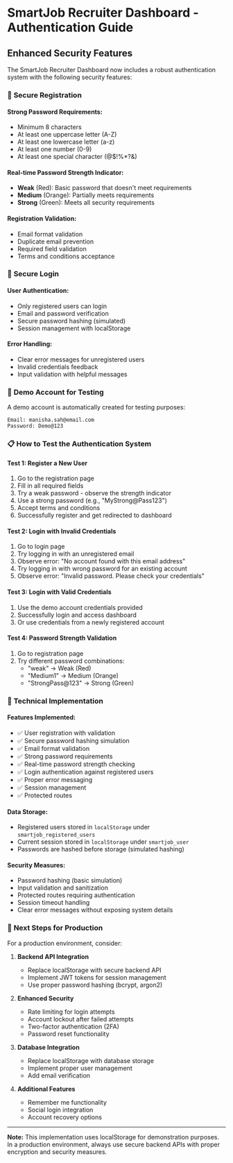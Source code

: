 # SmartJob Recruiter Dashboard - Authentication Guide

## Enhanced Security Features

The SmartJob Recruiter Dashboard now includes a robust authentication system with the following security features:

### 🔐 **Secure Registration**

#### **Strong Password Requirements:**

- Minimum 8 characters
- At least one uppercase letter (A-Z)
- At least one lowercase letter (a-z)
- At least one number (0-9)
- At least one special character (@$!%\*?&)

#### **Real-time Password Strength Indicator:**

- **Weak** (Red): Basic password that doesn't meet requirements
- **Medium** (Orange): Partially meets requirements
- **Strong** (Green): Meets all security requirements

#### **Registration Validation:**

- Email format validation
- Duplicate email prevention
- Required field validation
- Terms and conditions acceptance

### 🔑 **Secure Login**

#### **User Authentication:**

- Only registered users can login
- Email and password verification
- Secure password hashing (simulated)
- Session management with localStorage

#### **Error Handling:**

- Clear error messages for unregistered users
- Invalid credentials feedback
- Input validation with helpful messages

### 🧪 **Demo Account for Testing**

A demo account is automatically created for testing purposes:

```
Email: manisha.sah@email.com
Password: Demo@123
```

### 📋 **How to Test the Authentication System**

#### **Test 1: Register a New User**

1. Go to the registration page
2. Fill in all required fields
3. Try a weak password - observe the strength indicator
4. Use a strong password (e.g., "MyStrong@Pass123")
5. Accept terms and conditions
6. Successfully register and get redirected to dashboard

#### **Test 2: Login with Invalid Credentials**

1. Go to login page
2. Try logging in with an unregistered email
3. Observe error: "No account found with this email address"
4. Try logging in with wrong password for an existing account
5. Observe error: "Invalid password. Please check your credentials"

#### **Test 3: Login with Valid Credentials**

1. Use the demo account credentials provided
2. Successfully login and access dashboard
3. Or use credentials from a newly registered account

#### **Test 4: Password Strength Validation**

1. Go to registration page
2. Try different password combinations:
   - "weak" → Weak (Red)
   - "Medium1" → Medium (Orange)
   - "StrongPass@123" → Strong (Green)

### 🔧 **Technical Implementation**

#### **Features Implemented:**

- ✅ User registration with validation
- ✅ Secure password hashing simulation
- ✅ Email format validation
- ✅ Strong password requirements
- ✅ Real-time password strength checking
- ✅ Login authentication against registered users
- ✅ Proper error messaging
- ✅ Session management
- ✅ Protected routes

#### **Data Storage:**

- Registered users stored in `localStorage` under `smartjob_registered_users`
- Current session stored in `localStorage` under `smartjob_user`
- Passwords are hashed before storage (simulated hashing)

#### **Security Measures:**

- Password hashing (basic simulation)
- Input validation and sanitization
- Protected routes requiring authentication
- Session timeout handling
- Clear error messages without exposing system details

### 🚀 **Next Steps for Production**

For a production environment, consider:

1. **Backend API Integration**

   - Replace localStorage with secure backend API
   - Implement JWT tokens for session management
   - Use proper password hashing (bcrypt, argon2)

2. **Enhanced Security**

   - Rate limiting for login attempts
   - Account lockout after failed attempts
   - Two-factor authentication (2FA)
   - Password reset functionality

3. **Database Integration**

   - Replace localStorage with database storage
   - Implement proper user management
   - Add email verification

4. **Additional Features**
   - Remember me functionality
   - Social login integration
   - Account recovery options

---

**Note:** This implementation uses localStorage for demonstration purposes. In a production environment, always use secure backend APIs with proper encryption and security measures.
